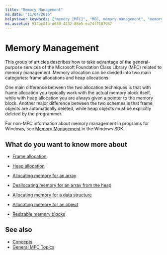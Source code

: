 ```yaml
---
title: "Memory Management"
ms.date: "11/04/2016"
helpviewer_keywords: ["memory [MFC]", "MFC, memory management", "memory allocation [MFC]", "memory [MFC], managing", "memory allocation [MFC], MFC"]
ms.assetid: 934ac81b-d630-4232-88e5-ea74f7187987
---
```

# Memory Management

This group of articles describes how to take advantage of the general-purpose services of the Microsoft Foundation Class Library (MFC) related to memory management. Memory allocation can be divided into two main categories: frame allocations and heap allocations.

One main difference between the two allocation techniques is that with frame allocation you typically work with the actual memory block itself, while with heap allocation you are always given a pointer to the memory block. Another major difference between the two schemes is that frame objects are automatically deleted, while heap objects must be explicitly deleted by the programmer.

For non-MFC information about memory management in programs for Windows, see [Memory Management](/windows/desktop/memory/memory-management) in the Windows SDK.

## What do you want to know more about

- [Frame allocation](../mfc/memory-management-frame-allocation.md)

- [Heap allocation](../mfc/memory-management-heap-allocation.md)

- [Allocating memory for an array](../mfc/memory-management-examples.md)

- [Deallocating memory for an array from the heap](../mfc/memory-management-examples.md)

- [Allocating memory for a data structure](../mfc/memory-management-examples.md)

- [Allocating memory for an object](../mfc/memory-management-examples.md)

- [Resizable memory blocks](../mfc/memory-management-resizable-memory-blocks.md)

## See also

- [Concepts](../mfc/mfc-concepts.md)
- [General MFC Topics](../mfc/general-mfc-topics.md)
